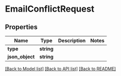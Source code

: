 # EmailConflictRequest

## Properties
Name | Type | Description | Notes
------------ | ------------- | ------------- | -------------
**type** | **string** |  | 
**json_object** | **string** |  | 

[[Back to Model list]](../README.md#documentation-for-models) [[Back to API list]](../README.md#documentation-for-api-endpoints) [[Back to README]](../README.md)


